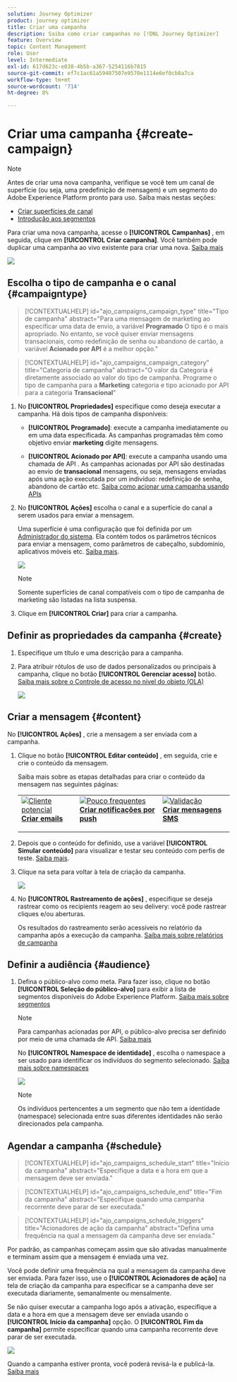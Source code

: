 ```yaml
---
solution: Journey Optimizer
product: journey optimizer
title: Criar uma campanha
description: Saiba como criar campanhas no [!DNL Journey Optimizer]
feature: Overview
topic: Content Management
role: User
level: Intermediate
exl-id: 617d623c-e038-4b5b-a367-5254116b7815
source-git-commit: ef7c1ac61a59407507e9570e1114e6ef0cb8a7ca
workflow-type: tm+mt
source-wordcount: '714'
ht-degree: 8%

---
```


# Criar uma campanha {#create-campaign}

>[!NOTE]
>
>Antes de criar uma nova campanha, verifique se você tem um canal de superfície (ou seja, uma predefinição de mensagem) e um segmento do Adobe Experience Platform pronto para uso. Saiba mais nestas seções:
>
>* [Criar superfícies de canal](../configuration/channel-surfaces.md)
>* [Introdução aos segmentos](../segment/about-segments.md)


Para criar uma nova campanha, acesse o **[!UICONTROL Campanhas]** , em seguida, clique em **[!UICONTROL Criar campanha]**. Você também pode duplicar uma campanha ao vivo existente para criar uma nova. [Saiba mais](modify-stop-campaign.md#duplicate)

![](assets/create-campaign.png)

## Escolha o tipo de campanha e o canal {#campaigntype}

>[!CONTEXTUALHELP]
>id="ajo_campaigns_campaign_type"
>title="Tipo de campanha"
>abstract="Para uma mensagem de marketing ao especificar uma data de envio, a variável **Programado** O tipo é o mais apropriado. No entanto, se você quiser enviar mensagens transacionais, como redefinição de senha ou abandono de cartão, a variável **Acionado por API** é a melhor opção."

>[!CONTEXTUALHELP]
>id="ajo_campaigns_campaign_category"
>title="Categoria de campanha"
>abstract="O valor da Categoria é diretamente associado ao valor do tipo de campanha. Programe o tipo de campanha para a **Marketing** categoria e tipo acionado por API para a categoria **Transacional**"

1. No **[!UICONTROL Propriedades]** especifique como deseja executar a campanha. Há dois tipos de campanha disponíveis:

   * **[!UICONTROL Programado]**: execute a campanha imediatamente ou em uma data especificada. As campanhas programadas têm como objetivo enviar **marketing** digite mensagens.

   * **[!UICONTROL Acionado por API]**: execute a campanha usando uma chamada de API . As campanhas acionadas por API são destinadas ao envio de **transacional** mensagens, ou seja, mensagens enviadas após uma ação executada por um indivíduo: redefinição de senha, abandono de cartão etc. [Saiba como acionar uma campanha usando APIs](api-triggered-campaigns.md)

1. No **[!UICONTROL Ações]** escolha o canal e a superfície do canal a serem usados para enviar a mensagem.

   Uma superfície é uma configuração que foi definida por um [Administrador do sistema](../start/path/administrator.md). Ela contém todos os parâmetros técnicos para enviar a mensagem, como parâmetros de cabeçalho, subdomínio, aplicativos móveis etc. [Saiba mais](../configuration/channel-surfaces.md).

   ![](assets/create-campaign-action.png)

   >[!NOTE]
   >
   >Somente superfícies de canal compatíveis com o tipo de campanha de marketing são listadas na lista suspensa.

1. Clique em **[!UICONTROL Criar]** para criar a campanha.

## Definir as propriedades da campanha {#create}

1. Especifique um título e uma descrição para a campanha.

   <!--To test the content of your message, toggle the **[!UICONTROL Content experiment]** option on. This allows you to test multiple variables of a delivery on populations samples, in order to define which treatment has the biggest impact on the targeted population.[Learn more about content experiment](../campaigns/content-experiment.md).-->

1. Para atribuir rótulos de uso de dados personalizados ou principais à campanha, clique no botão **[!UICONTROL Gerenciar acesso]** botão. [Saiba mais sobre o Controle de acesso no nível do objeto (OLA)](../administration/object-based-access.md)

   ![](assets/create-campaign-properties.png)

## Criar a mensagem {#content}

No **[!UICONTROL Ações]** , crie a mensagem a ser enviada com a campanha.

1. Clique no botão **[!UICONTROL Editar conteúdo]** , em seguida, crie e crie o conteúdo da mensagem.

   Saiba mais sobre as etapas detalhadas para criar o conteúdo da mensagem nas seguintes páginas:

   <table style="table-layout:fixed">
    <tr style="border: 0;">
    <td>
    <a href="../email/create-email.md">
    <img alt="Cliente potencial" src="../assets/do-not-localize/email.jpg">
    </a>
    <div><a href="../email/create-email.md"><strong>Criar emails</strong>
    </div>
    <p>
    </td>
    <td>
    <a href="../push/create-push.md">
      <img alt="Pouco frequentes" src="../assets/do-not-localize/push.jpg">
    </a>
    <div>
    <a href="../push/create-push.md"><strong>Criar notificações por push</strong></a>
    </div>
    <p>
    </td>
    <td>
    <a href="../sms/create-sms.md">
      <img alt="Validação" src="../assets/do-not-localize/sms.jpg">
    </a>
    <div>
    <a href="../sms/create-sms.md"><strong>Criar mensagens SMS</strong></a>
    </div>
    <p>
    </td>
    </tr>
    </table>

1. Depois que o conteúdo for definido, use a variável **[!UICONTROL Simular conteúdo]** para visualizar e testar seu conteúdo com perfis de teste. [Saiba mais](../email/preview.md).

1. Clique na seta para voltar à tela de criação da campanha.

   ![](assets/create-campaign-design.png)

1. No **[!UICONTROL Rastreamento de ações]** , especifique se deseja rastrear como os recipients reagem ao seu delivery: você pode rastrear cliques e/ou aberturas.

   Os resultados do rastreamento serão acessíveis no relatório da campanha após a execução da campanha. [Saiba mais sobre relatórios de campanha](../reports/campaign-global-report.md)

## Definir a audiência {#audience}

1. Defina o público-alvo como meta. Para fazer isso, clique no botão **[!UICONTROL Seleção do público-alvo]** para exibir a lista de segmentos disponíveis do Adobe Experience Platform. [Saiba mais sobre segmentos](../segment/about-segments.md)

   >[!NOTE]
   >
   >Para campanhas acionadas por API, o público-alvo precisa ser definido por meio de uma chamada de API. [Saiba mais](api-triggered-campaigns.md)

   No **[!UICONTROL Namespace de identidade]** , escolha o namespace a ser usado para identificar os indivíduos do segmento selecionado. [Saiba mais sobre namespaces](../event/about-creating.md#select-the-namespace)

   ![](assets/create-campaign-namespace.png)

   >[!NOTE]
   >
   >Os indivíduos pertencentes a um segmento que não tem a identidade (namespace) selecionada entre suas diferentes identidades não serão direcionados pela campanha.

   <!--If you are are creating an API-triggered campaign, the **[!UICONTROL cURL request]** section allows you to retrieve the **[!UICONTROL Campaign ID]** to use in the API call. [Learn more](api-triggered-campaigns.md)-->

## Agendar a campanha {#schedule}

>[!CONTEXTUALHELP]
>id="ajo_campaigns_schedule_start"
>title="Início da campanha"
>abstract="Especifique a data e a hora em que a mensagem deve ser enviada."

>[!CONTEXTUALHELP]
>id="ajo_campaigns_schedule_end"
>title="Fim da campanha"
>abstract="Especifique quando uma campanha recorrente deve parar de ser executada."

>[!CONTEXTUALHELP]
>id="ajo_campaigns_schedule_triggers"
>title="Acionadores de ação da campanha"
>abstract="Defina uma frequência na qual a mensagem da campanha deve ser enviada."

Por padrão, as campanhas começam assim que são ativadas manualmente e terminam assim que a mensagem é enviada uma vez.

Você pode definir uma frequência na qual a mensagem da campanha deve ser enviada. Para fazer isso, use o **[!UICONTROL Acionadores de ação]** na tela de criação da campanha para especificar se a campanha deve ser executada diariamente, semanalmente ou mensalmente.

Se não quiser executar a campanha logo após a ativação, especifique a data e a hora em que a mensagem deve ser enviada usando o **[!UICONTROL Início da campanha]** opção. O **[!UICONTROL Fim da campanha]** permite especificar quando uma campanha recorrente deve parar de ser executada.

![](assets/create-campaign-schedule.png)

Quando a campanha estiver pronta, você poderá revisá-la e publicá-la. [Saiba mais](review-activate-campaign.md)
